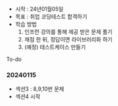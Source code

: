 - 시작 : 24년01월05일
- 목표 : 취업 코딩테스트 합격하기 
- 학습 방법 
  1. 인프런 강의를 통해 제공 받은 문제 풀기
  2. 채점 한 뒤, 정답이면 라이브러리화 하기
  3. (예정) 테스트케이스 만들기 

To-do
### 20240115
- 섹션3 : 8,9,10번 문제
- 섹션4 시작